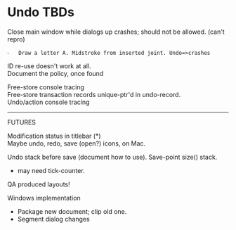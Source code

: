 # Undo TBDs

Close main window while dialogs up crashes; should not be allowed.
(can't repro)

	⁃	Draw a letter A. Midstroke from inserted joint. Undo=>crashes

ID re-use doesn't work at all.  
Document the policy, once found   

Free-store console tracing  
Free-store transaction records unique-ptr'd in undo-record.  
Undo/action console tracing

________
FUTURES

Modification status in titlebar (*)  
Maybe undo, redo, save (open?) icons, on Mac.    

Undo stack before save (document how to use).  Save-point size() stack.
- may need tick-counter.  

QA produced layouts!

Windows implementation  
- Package new document; clip old one.
- Segment dialog changes
